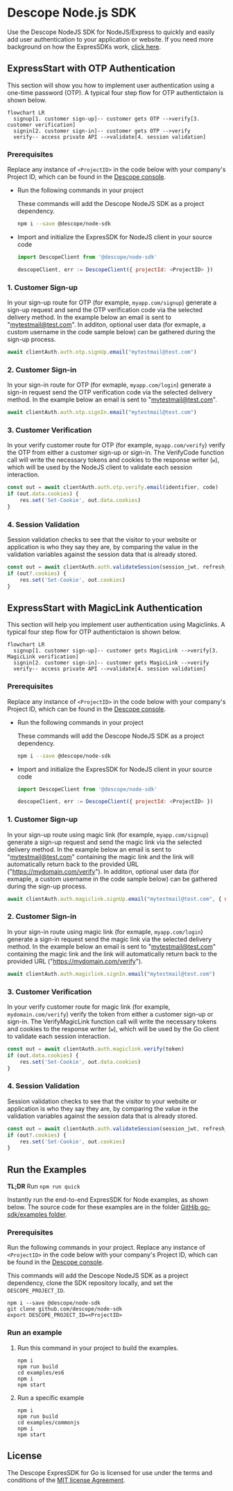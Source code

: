 # Descope Node.js SDK

Use the Descope NodeJS SDK for NodeJS/Express to quickly and easily add user authentication to your application or website. If you need more background on how the ExpresSDKs work, [click here](/sdk/index.mdx). 


## ExpressStart with OTP Authentication

This section will show you how to implement user authentication using a one-time password (OTP). A typical four step flow for OTP authentictaion is shown below.

```mermaid
flowchart LR
  signup[1. customer sign-up]-- customer gets OTP -->verify[3. customer verification]
  signin[2. customer sign-in]-- customer gets OTP -->verify
  verify-- access private API -->validate[4. session validation]
```

### Prerequisites

Replace any instance of  `<ProjectID>` in the code below with your company's Project ID, which can be found in the [Descope console](https://app.descope.com).

* Run the following commands in your project

     These commands will add the Descope NodeJS SDK as a project dependency.

     ```bash
    npm i --save @descope/node-sdk
     ```

* Import and initialize the ExpresSDK for NodeJS client in your source code

    ```javascript
    import DescopeClient from '@descope/node-sdk'

    descopeClient, err := DescopeClient({ projectId: <ProjectID> })
    ```

### 1. Customer Sign-up

In your sign-up route for OTP (for example, `myapp.com/signup`) generate a sign-up request and send the OTP verification code via the selected delivery method. In the example below an email is sent to "mytestmail@test.com". In additon, optional user data (for exmaple, a custom username in the code sample below) can be gathered during the sign-up process.

```javascript
await clientAuth.auth.otp.signUp.email("mytestmail@test.com")
```

### 2. Customer Sign-in
In your sign-in route for OTP (for exmaple, `myapp.com/login`) generate a sign-in request send the OTP verification code via the selected delivery method. In the example below an email is sent to "mytestmail@test.com".

```javascript
await clientAuth.auth.otp.signIn.email("mytestmail@test.com")
```

### 3. Customer Verification

In your verify customer route for OTP (for example, `myapp.com/verify`) verify the OTP from either a customer sign-up or sign-in. The VerifyCode function call will write the necessary tokens and cookies to the response writer (`w`), which will be used by the NodeJS client to validate each session interaction.

```javascript
const out = await clientAuth.auth.otp.verify.email(identifier, code)
if (out.data.cookies) {
    res.set('Set-Cookie', out.data.cookies)
}
```

### 4. Session Validation

Session validation checks to see that the visitor to your website or application is who they say they are, by comparing the value in the validation variables against the session data that is already stored.

```javascript
const out = await clientAuth.auth.validateSession(session_jwt, refresh_jwt)
if (out?.cookies) {
    res.set('Set-Cookie', out.cookies)
}
```

## ExpressStart with MagicLink Authentication

This section will help you implement user authentication using Magiclinks. A typical four step flow for OTP authentictaion is shown below.

```mermaid
flowchart LR
  signup[1. customer sign-up]-- customer gets MagicLink -->verify[3. MagicLink verification]
  signin[2. customer sign-in]-- customer gets MagicLink -->verify
  verify-- access private API -->validate[4. session validation]
```

### Prerequisites

Replace any instance of  `<ProjectID>` in the code below with your company's Project ID, which can be found in the [Descope console](https://app.descope.com).

* Run the following commands in your project

     These commands will add the Descope NodeJS SDK as a project dependency.

     ```bash
    npm i --save @descope/node-sdk
     ```

* Import and initialize the ExpresSDK for NodeJS client in your source code

    ```javascript
    import DescopeClient from '@descope/node-sdk'

    descopeClient, err := DescopeClient({ projectId: <ProjectID> })
    ```

### 1. Customer Sign-up

In your sign-up route using magic link (for example, `myapp.com/signup`) generate a sign-up request and send the magic link via the selected delivery method. In the example below an email is sent to "mytestmail@test.com" containing the magic link and the link will automatically return back to the provided URL ("https://mydomain.com/verify"). In additon, optional user data (for exmaple, a custom username in the code sample below) can be gathered during the sign-up process.

```javascript
await clientAuth.auth.magiclink.signUp.email("mytestmail@test.com", { name: "custom name" })
```

### 2. Customer Sign-in
In your sign-in route using magic link (for exmaple, `myapp.com/login`) generate a sign-in request send the magic link via the selected delivery method. In the example below an email is sent to "mytestmail@test.com" containing the magic link and the link will automatically return back to the provided URL ("https://mydomain.com/verify"). 

```javascript
await clientAuth.auth.magiclink.signIn.email("mytestmail@test.com")
```

### 3. Customer Verification

In your verify customer route for magic link (for example, `mydomain.com/verify`) verify the token from either a customer sign-up or sign-in. The VerifyMagicLink function call will write the necessary tokens and cookies to the response writer (`w`), which will be used by the Go client to validate each session interaction.

```javascript
const out = await clientAuth.auth.magiclink.verify(token)
if (out.data.cookies) {
    res.set('Set-Cookie', out.data.cookies)
}
```

### 4. Session Validation

Session validation checks to see that the visitor to your website or application is who they say they are, by comparing the value in the validation variables against the session data that is already stored.

```javascript
const out = await clientAuth.auth.validateSession(session_jwt, refresh_jwt)
if (out?.cookies) {
    res.set('Set-Cookie', out.cookies)
}
```

## Run the Examples

**TL;DR**
Run `npm run quick`

Instantly run the end-to-end ExpresSDK for Node examples, as shown below. The source code for these examples are in the folder [GitHib go-sdk/examples folder](https://github.com/descope/node-sdk/blob/main/examples).

### Prerequisites

Run the following commands in your project. Replace any instance of  `<ProjectID>` in the code below with your company's Project ID, which can be found in the [Descope console](https://app.descope.com).

This commands will add the Descope NodeJS SDK as a project dependency, clone the SDK repository locally, and set the `DESCOPE_PROJECT_ID`.

```code bash
npm i --save @descope/node-sdk
git clone github.com/descope/node-sdk
export DESCOPE_PROJECT_ID=<ProjectID>
```

### Run an example

1. Run this command in your project to build the examples.

    ```code
    npm i
    npm run build
    cd examples/es6
    npm i
    npm start
    ```

2. Run a specific example

    ```code CommonJS
    npm i
    npm run build
    cd examples/commonjs
    npm i
    npm start
    ```

## License

The Descope ExpresSDK for Go is licensed for use under the terms and conditions of the [MIT license Agreement](https://github.com/descope/go-sdk/blob/main/LICENSE).
